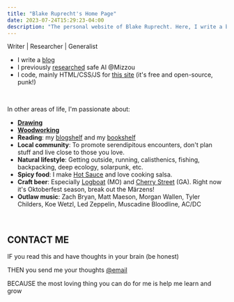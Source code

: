 ```yaml
---
title: "Blake Ruprecht's Home Page"
date: 2023-07-24T15:29:23-04:00
description: "The personal website of Blake Ruprecht. Here, I write a blog, showcase my safe artificial intelligence research, display some ink drawings and woodworking, and generally give the web information about me."
---
```


Writer | Researcher | Generalist
- I write a [blog](/blog)
- I previously [researched](/research) safe AI @Mizzou
- I code, mainly HTML/CSS/JS for [this site](https://github.com/blakeruprecht/blakeruprecht.github.io) (it's free and open-source, punk!)

&nbsp;

In other areas of life, I'm passionate about:
- [**Drawing**](/drawing)
- [**Woodworking**](/woodwork)
- **Reading**: my [blogshelf](/blogshelf) and my [bookshelf](/bookshelf)
- **Local community**: To promote serendipitous encounters, don't plan stuff and live close to those you love.
- **Natural lifestyle**: Getting outside, running, calisthenics, fishing, backpacking, deep ecology, solarpunk, etc.
- **Spicy food**: I make [Hot Sauce](/dcbs) and love cooking salsa.
- **Craft beer**: Especially [Logboat](https://www.logboatbrewing.com/) (MO) and [Cherry Street](https://cherrystreetbrewing.com/) (GA). Right now it's Oktoberfest season, break out the M&auml;rzens!
- **Outlaw music**: Zach Bryan, Matt Maeson, Morgan Wallen, Tyler Childers, Koe Wetzl, Led Zeppelin, Muscadine Bloodline, AC/DC

&nbsp;

## CONTACT ME
IF you read this and have thoughts in your brain (be honest)

THEN you send me your thoughts [@email](mailto:blakecruprecht@gmail.com)

BECAUSE the most loving thing you can do for me is help me learn and grow

